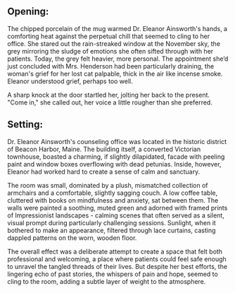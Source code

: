 ## Opening:

The chipped porcelain of the mug warmed Dr. Eleanor Ainsworth's hands, a comforting heat against the perpetual chill that seemed to cling to her office. She stared out the rain-streaked window at the November sky, the grey mirroring the sludge of emotions she often sifted through with her patients. Today, the grey felt heavier, more personal. The appointment she’d just concluded with Mrs. Henderson had been particularly draining, the woman's grief for her lost cat palpable, thick in the air like incense smoke. Eleanor understood grief, perhaps too well.

A sharp knock at the door startled her, jolting her back to the present. "Come in," she called out, her voice a little rougher than she preferred.

## Setting:

Dr. Eleanor Ainsworth's counseling office was located in the historic district of Beacon Harbor, Maine. The building itself, a converted Victorian townhouse, boasted a charming, if slightly dilapidated, facade with peeling paint and window boxes overflowing with dead petunias. Inside, however, Eleanor had worked hard to create a sense of calm and sanctuary.

The room was small, dominated by a plush, mismatched collection of armchairs and a comfortable, slightly sagging couch. A low coffee table, cluttered with books on mindfulness and anxiety, sat between them. The walls were painted a soothing, muted green and adorned with framed prints of Impressionist landscapes - calming scenes that often served as a silent, visual prompt during particularly challenging sessions. Sunlight, when it bothered to make an appearance, filtered through lace curtains, casting dappled patterns on the worn, wooden floor.

The overall effect was a deliberate attempt to create a space that felt both professional and welcoming, a place where patients could feel safe enough to unravel the tangled threads of their lives. But despite her best efforts, the lingering echo of past stories, the whispers of pain and hope, seemed to cling to the room, adding a subtle layer of weight to the atmosphere.
